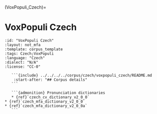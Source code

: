 
(VoxPopuli_Czech)=
# VoxPopuli Czech

``````{corpus} VoxPopuli Czech
:id: "VoxPopuli Czech"
:layout: not_mfa
:template: corpus_template
:tags: Czech;VoxPopuli
:language: "Czech"
:dialect: "N/A"
:license: "CC-0"

   ```{include} ../../../../corpus/czech/voxpopuli_czech/README.md
    :start-after: "## Corpus details"
   ```

   ```{admonition} Pronunciation dictionaries
   * {ref}`czech_cv_dictionary_v2_0_0`
* {ref}`czech_mfa_dictionary_v2_0_0`
* {ref}`czech_mfa_dictionary_v2_0_0a`
   ```
``````
